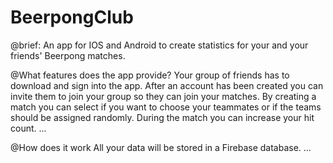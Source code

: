 # BeerpongClub
@brief: 
An app for IOS and Android to create statistics for your and your friends' Beerpong matches.

@What features does the app provide?
Your group of friends has to download and sign into the app. After an account has been created you can invite them to join your group
so they can join your matches. By creating a match you can select if you want to choose your teammates or if the teams should be assigned 
randomly. During the match you can increase your hit count. ...

@How does it work
All your data will be stored in a Firebase database. ...
